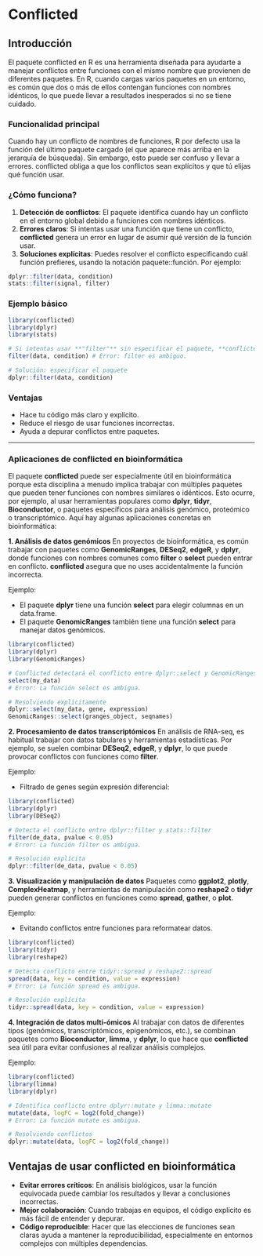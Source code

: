 # Conflicted
## Introducción
El paquete conflicted en R es una herramienta diseñada para ayudarte a manejar conflictos entre funciones con el mismo nombre que provienen de diferentes paquetes. En R, cuando cargas varios paquetes en un entorno, es común que dos o más de ellos contengan funciones con nombres idénticos, lo que puede llevar a resultados inesperados si no se tiene cuidado.

### Funcionalidad principal

Cuando hay un conflicto de nombres de funciones, R por defecto usa la función del último paquete cargado (el que aparece más arriba en la jerarquía de búsqueda). Sin embargo, esto puede ser confuso y llevar a errores. conflicted obliga a que los conflictos sean explícitos y que tú elijas qué función usar.

### ¿Cómo funciona?

1. **Detección de conflictos**: El paquete identifica cuando hay un conflicto en el entorno global debido a funciones con nombres idénticos.
2. **Errores claros**: Si intentas usar una función que tiene un conflicto, **conflicted** genera un error en lugar de asumir qué versión de la función usar.
3. **Soluciones explícitas**: Puedes resolver el conflicto especificando cuál función prefieres, usando la notación paquete::función. Por ejemplo:

```R
dplyr::filter(data, condition)
stats::filter(signal, filter)
````

### Ejemplo básico

```R
library(conflicted)
library(dplyr)
library(stats)

# Si intentas usar **"filter"** sin especificar el paquete, **conflicted** mostrará un error
filter(data, condition) # Error: filter es ambiguo.

# Solución: especificar el paquete
dplyr::filter(data, condition)
```

### Ventajas
- Hace tu código más claro y explícito.
- Reduce el riesgo de usar funciones incorrectas.
- Ayuda a depurar conflictos entre paquetes.

---

### Aplicaciones de conflicted en bioinformática

El paquete **conflicted** puede ser especialmente útil en bioinformática porque esta disciplina a menudo implica trabajar con múltiples paquetes que pueden tener funciones con nombres similares o idénticos. Esto ocurre, por ejemplo, al usar herramientas populares como **dplyr**, **tidyr**, **Bioconductor**, o paquetes específicos para análisis genómico, proteómico o transcriptómico. Aquí hay algunas aplicaciones concretas en bioinformática:

**1. Análisis de datos genómicos**
En proyectos de bioinformática, es común trabajar con paquetes como **GenomicRanges**, **DESeq2**, **edgeR**, y **dplyr**, donde funciones con nombres comunes como **filter** o **select** pueden entrar en conflicto. **conflicted** asegura que no uses accidentalmente la función incorrecta.

Ejemplo:
- El paquete **dplyr** tiene una función **select** para elegir columnas en un data.frame.
- El paquete **GenomicRanges** también tiene una función **select** para manejar datos genómicos.

```R
library(conflicted)
library(dplyr)
library(GenomicRanges)

# Conflicted detectará el conflicto entre dplyr::select y GenomicRanges::select
select(my_data) 
# Error: La función select es ambigua.

# Resolviendo explícitamente
dplyr::select(my_data, gene, expression)
GenomicRanges::select(granges_object, seqnames)
```

**2. Procesamiento de datos transcriptómicos**
En análisis de RNA-seq, es habitual trabajar con datos tabulares y herramientas estadísticas. Por ejemplo, se suelen combinar **DESeq2**, **edgeR**, y **dplyr**, lo que puede provocar conflictos con funciones como **filter**.

Ejemplo:
- Filtrado de genes según expresión diferencial:

```R
library(conflicted)
library(dplyr)
library(DESeq2)

# Detecta el conflicto entre dplyr::filter y stats::filter
filter(de_data, pvalue < 0.05)
# Error: La función filter es ambigua.

# Resolución explícita
dplyr::filter(de_data, pvalue < 0.05)
```

**3. Visualización y manipulación de datos**
Paquetes como **ggplot2**, **plotly**, **ComplexHeatmap**, y herramientas de manipulación como **reshape2** o **tidyr** pueden generar conflictos en funciones como **spread**, **gather**, o **plot**.

Ejemplo:
- Evitando conflictos entre funciones para reformatear datos.

```R
library(conflicted)
library(tidyr)
library(reshape2)

# Detecta conflicto entre tidyr::spread y reshape2::spread
spread(data, key = condition, value = expression)
# Error: La función spread es ambigua.

# Resolución explícita
tidyr::spread(data, key = condition, value = expression)
```

**4. Integración de datos multi-ómicos**
Al trabajar con datos de diferentes tipos (genómicos, transcriptómicos, epigenómicos, etc.), se combinan paquetes como **Bioconductor**, **limma**, y **dplyr**, lo que hace que **conflicted** sea útil para evitar confusiones al realizar análisis complejos.

Ejemplo:

```R
library(conflicted)
library(limma)
library(dplyr)

# Identifica conflicto entre dplyr::mutate y limma::mutate
mutate(data, logFC = log2(fold_change))
# Error: La función mutate es ambigua.

# Resolviendo conflictos
dplyr::mutate(data, logFC = log2(fold_change))
```

## Ventajas de usar conflicted en bioinformática
- **Evitar errores críticos**: En análisis biológicos, usar la función equivocada puede cambiar los resultados y llevar a conclusiones incorrectas.
- **Mejor colaboración**: Cuando trabajas en equipos, el código explícito es más fácil de entender y depurar.
- **Código reproducible**: Hacer que las elecciones de funciones sean claras ayuda a mantener la reproducibilidad, especialmente en entornos complejos con múltiples dependencias.
